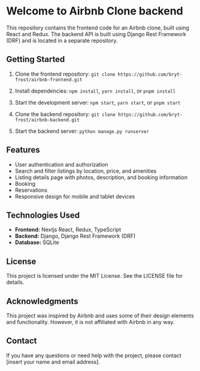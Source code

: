 # Welcome to Airbnb Clone backend

This repository contains the frontend code for an Airbnb clone, built using React and Redux. The backend API is built using Django Rest Framework (DRF) and is located in a separate repository.

## Getting Started

1. Clone the frontend repository: `git clone https://github.com/bryt-frost/airbnb-frontend.git`
2. Install dependencies: `npm install`, `yarn install`, or `pnpm install`
3. Start the development server: `npm start`, `yarn start`, or `pnpm start`
4. Clone the backend repository: `git clone https://github.com/bryt-frost/airbnb-backend.git`

5. Start the backend server: `python manage.py runserver`

## Features

- User authentication and authorization
- Search and filter listings by location, price, and amenities
- Listing details page with photos, description, and booking information
- Booking 
- Reservations
- Responsive design for mobile and tablet devices

## Technologies Used

- **Frontend:** Nextjs React, Redux, TypeScript
- **Backend:** Django, Django Rest Framework (DRF)
- **Database:** SQLite




## License

This project is licensed under the MIT License. See the LICENSE file for details.

## Acknowledgments

This project was inspired by Airbnb and uses some of their design elements and functionality. However, it is not affiliated with Airbnb in any way.

## Contact

If you have any questions or need help with the project, please contact [insert your name and email address].
